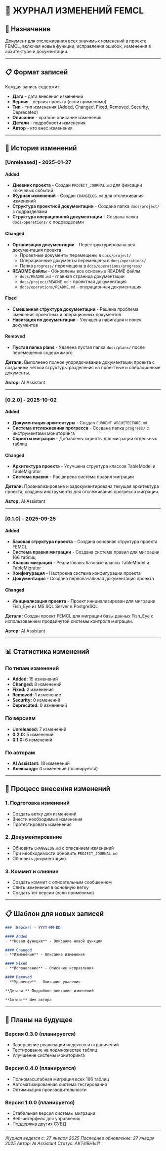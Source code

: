 # 📝 ЖУРНАЛ ИЗМЕНЕНИЙ FEMCL

## 🎯 Назначение
Документ для отслеживания всех значимых изменений в проекте FEMCL, включая новые функции, исправления ошибок, изменения в архитектуре и документации.

---

## 📋 Формат записей

Каждая запись содержит:
- **Дата** - дата внесения изменений
- **Версия** - версия проекта (если применимо)
- **Тип** - тип изменения (Added, Changed, Fixed, Removed, Security, Deprecated)
- **Описание** - краткое описание изменения
- **Детали** - подробности изменения
- **Автор** - кто внес изменения

---

## 📅 История изменений

### [Unreleased] - 2025-01-27

#### Added
- **Дневник проекта** - Создан `PROJECT_JOURNAL.md` для фиксации ключевых событий
- **Журнал изменений** - Создан `CHANGELOG.md` для отслеживания изменений
- **Структура проектной документации** - Создана папка `docs/project/` с подразделами
- **Структура операционной документации** - Создана папка `docs/operations/` с подразделами

#### Changed
- **Организация документации** - Переструктурирована вся документация проекта
  - Проектные документы перемещены в `docs/project/`
  - Операционные документы перемещены в `docs/operations/`
  - Папка `progress/` перемещена в `docs/operations/progress/`
- **README файлы** - Обновлены все основные README файлы
  - `docs/README.md` - главная страница документации
  - `docs/project/README.md` - проектная документация
  - `docs/operations/README.md` - операционная документация

#### Fixed
- **Смешанная структура документации** - Решена проблема смешения проектных и операционных документов
- **Навигация по документации** - Улучшена навигация и поиск документов

#### Removed
- **Пустая папка plans** - Удалена пустая папка `docs/plans/` после перемещения содержимого

**Детали:** Выполнено полное упорядочивание документации проекта с созданием четкой структуры разделения на проектные и операционные документы.

**Автор:** AI Assistant

---

### [0.2.0] - 2025-10-02

#### Added
- **Документация архитектуры** - Создан `CURRENT_ARCHITECTURE.md`
- **Система отслеживания прогресса** - Создана папка `progress/` с инструментами мониторинга
- **Скрипты миграции** - Добавлены скрипты для миграции отдельных таблиц

#### Changed
- **Архитектура проекта** - Улучшена структура классов TableModel и TableMigrator
- **Система правил** - Расширена система правил миграции

**Детали:** Проанализирована и задокументирована текущая архитектура проекта, созданы инструменты для отслеживания прогресса миграции.

**Автор:** AI Assistant

---

### [0.1.0] - 2025-09-25

#### Added
- **Базовая структура проекта** - Создана основная структура проекта FEMCL
- **Система правил миграции** - Создана система правил для миграции 166 таблиц
- **Классы миграции** - Реализованы базовые классы TableModel и TableMigrator
- **Конфигурация** - Настроена система конфигурации проекта
- **Документация** - Создана первоначальная документация проекта

#### Changed
- **Инициализация проекта** - Проект инициализирован для миграции Fish_Eye из MS SQL Server в PostgreSQL

**Детали:** Создан проект FEMCL для миграции базы данных Fish_Eye с использованием продвинутой системы контроля миграции.

**Автор:** AI Assistant

---

## 📊 Статистика изменений

### По типам изменений
- **Added:** 15 изменений
- **Changed:** 8 изменений
- **Fixed:** 2 изменения
- **Removed:** 1 изменение
- **Security:** 0 изменений
- **Deprecated:** 0 изменений

### По версиям
- **Unreleased:** 7 изменений
- **0.2.0:** 5 изменений
- **0.1.0:** 6 изменений

### По авторам
- **AI Assistant:** 18 изменений
- **Александр:** 0 изменений (планируется)

---

## 🔄 Процесс внесения изменений

### 1. Подготовка изменений
- Создать ветку для изменений
- Внести необходимые изменения
- Протестировать изменения

### 2. Документирование
- Обновить `CHANGELOG.md` с описанием изменений
- При необходимости обновить `PROJECT_JOURNAL.md`
- Обновить документацию

### 3. Коммит и слияние
- Создать коммит с описательным сообщением
- Слить изменения в основную ветку
- Создать тег версии (если применимо)

---

## 📋 Шаблон для новых записей

```markdown
### [Версия] - YYYY-MM-DD

#### Added
- **Новая функция** - Описание новой функции

#### Changed
- **Изменение** - Описание изменения

#### Fixed
- **Исправление** - Описание исправления

#### Removed
- **Удаление** - Описание удаления

**Детали:** Подробное описание изменений

**Автор:** Имя автора
```

---

## 🎯 Планы на будущее

### Версия 0.3.0 (планируется)
- Завершение реализации индексов и ограничений
- Тестирование на подмножестве таблиц
- Улучшение системы мониторинга

### Версия 0.4.0 (планируется)
- Полномасштабная миграция всех 166 таблиц
- Автоматизированная система тестирования
- Оптимизация производительности

### Версия 1.0.0 (планируется)
- Стабильная версия системы миграции
- Веб-интерфейс для управления
- Поддержка других СУБД

---

*Журнал ведется с: 27 января 2025*
*Последнее обновление: 27 января 2025*
*Автор: AI Assistant*
*Статус: АКТИВНЫЙ*
